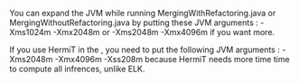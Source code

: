 You can expand the JVM while running MergingWithRefactoring.java or MergingWithoutRefactoring.java by putting these JVM arguments : -Xms1024m -Xmx2048m
or -Xms2048m -Xmx4096m if you want more.

If you use HermiT in the , you need to put the following JVM arguments : -Xms2048m -Xmx4096m -Xss208m
because HermiT needs more time time to compute all infrences, unlike ELK.
